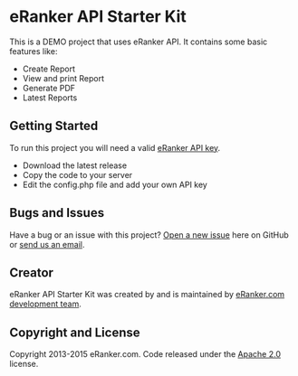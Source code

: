 # eRanker API Starter Kit
This is a DEMO project that uses eRanker API.
It contains some basic features like:
* Create Report
* View and print Report
* Generate PDF
* Latest Reports

## Getting Started

To run this project you will need a valid [eRanker API key](http://www.eranker.com/settings).
* Download the latest release
* Copy the code to your server
* Edit the config.php file and add your own API key

## Bugs and Issues

Have a bug or an issue with this project? [Open a new issue](https://github.com/eranker/starter-kit/issues) here on GitHub or [send us an email](http://www.eranker.com/contact).

## Creator

eRanker API Starter Kit was created by and is maintained by [eRanker.com development team](http://www.eranker.com/).

## Copyright and License

Copyright 2013-2015 eRanker.com.
Code released under the [Apache 2.0](http://www.apache.org/licenses/LICENSE-2.0) license.